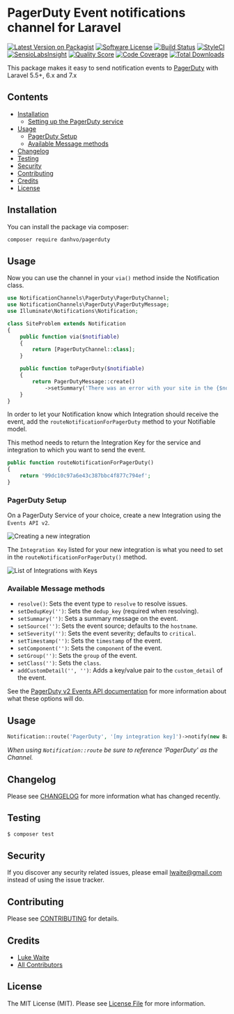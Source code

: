 # PagerDuty Event notifications channel for Laravel

[![Latest Version on Packagist](https://img.shields.io/packagist/v/laravel-notification-channels/pagerduty.svg?style=flat-square)](https://packagist.org/packages/laravel-notification-channels/pagerduty)
[![Software License](https://img.shields.io/badge/license-MIT-brightgreen.svg?style=flat-square)](LICENSE.md)
[![Build Status](https://img.shields.io/travis/laravel-notification-channels/pagerduty/master.svg?style=flat-square)](https://travis-ci.org/laravel-notification-channels/pagerduty)
[![StyleCI](https://styleci.io/repos/90993408/shield)](https://styleci.io/repos/90993408)
[![SensioLabsInsight](https://img.shields.io/sensiolabs/i/320fd214-7e74-4f71-ab10-f3f979e01a10.svg?style=flat-square)](https://insight.sensiolabs.com/projects/320fd214-7e74-4f71-ab10-f3f979e01a10)
[![Quality Score](https://img.shields.io/scrutinizer/g/laravel-notification-channels/pagerduty.svg?style=flat-square)](https://scrutinizer-ci.com/g/laravel-notification-channels/pagerduty)
[![Code Coverage](https://img.shields.io/scrutinizer/coverage/g/laravel-notification-channels/pagerduty/master.svg?style=flat-square)](https://scrutinizer-ci.com/g/laravel-notification-channels/pagerduty/?branch=master)
[![Total Downloads](https://img.shields.io/packagist/dt/laravel-notification-channels/pagerduty.svg?style=flat-square)](https://packagist.org/packages/laravel-notification-channels/pagerduty)

This package makes it easy to send notification events to [PagerDuty](https://www.pagerduty.com) with Laravel 5.5+, 6.x and 7.x

## Contents

- [Installation](#installation)
	- [Setting up the PagerDuty service](#setting-up-the-PagerDuty-service)
- [Usage](#usage)
    - [PagerDuty Setup](#pagerduty-setup)
	- [Available Message methods](#available-message-methods)
- [Changelog](#changelog)
- [Testing](#testing)
- [Security](#security)
- [Contributing](#contributing)
- [Credits](#credits)
- [License](#license)


## Installation

You can install the package via composer:

```bash
composer require danhvo/pagerduty
```

## Usage

Now you can use the channel in your `via()` method inside the Notification class.

```php
use NotificationChannels\PagerDuty\PagerDutyChannel;
use NotificationChannels\PagerDuty\PagerDutyMessage;
use Illuminate\Notifications\Notification;

class SiteProblem extends Notification
{
    public function via($notifiable)
    {
        return [PagerDutyChannel::class];
    }

    public function toPagerDuty($notifiable)
    {
        return PagerDutyMessage::create()
            ->setSummary('There was an error with your site in the {$notifiable->service} component.');
    }
}
```

In order to let your Notification know which Integration should receive the event, add the `routeNotificationForPagerDuty` method to your Notifiable model.

This method needs to return the Integration Key for the service and integration to which you want to send the event.

```php
public function routeNotificationForPagerDuty()
{
    return '99dc10c97a6e43c387bbc4f877c794ef';
}
```

### PagerDuty Setup
On a PagerDuty Service of your choice, create a new Integration using the `Events API v2`.

![Creating a new integration](doc/CreateNewIntegration.png)

The `Integration Key` listed for your new integration is what you need to set in the `routeNotificationForPagerDuty()` method.

![List of Integrations with Keys](doc/ListIntegrations.png)

### Available Message methods

- `resolve()`: Sets the event type to `resolve` to resolve issues.
- `setDedupKey('')`: Sets the `dedup_key` (required when resolving).
- `setSummary('')`: Sets a summary message on the event.
- `setSource('')`: Sets the event source; defaults to the `hostname`.
- `setSeverity('')`: Sets the event severity; defaults to `critical`.
- `setTimestamp('')`: Sets the `timestamp` of the event.
- `setComponent('')`: Sets the `component` of the event.
- `setGroup('')`: Sets the `group` of the event.
- `setClass('')`: Sets the `class`.
- `addCustomDetail('', '')`: Adds a key/value pair to the `custom_detail` of the event.

See the [PagerDuty v2 Events API documentation](https://v2.developer.pagerduty.com/docs/send-an-event-events-api-v2)
for more information about what these options will do.

## Usage

```php
Notification::route('PagerDuty', '[my integration key]')->notify(new BasicNotification);
```

_When using `Notification::route` be sure to reference 'PagerDuty' as the Channel._

## Changelog

Please see [CHANGELOG](CHANGELOG.md) for more information what has changed recently.

## Testing

``` bash
$ composer test
```

## Security

If you discover any security related issues, please email lwaite@gmail.com instead of using the issue tracker.

## Contributing

Please see [CONTRIBUTING](CONTRIBUTING.md) for details.

## Credits

- [Luke Waite](https://github.com/lukewaite)
- [All Contributors](../../contributors)

## License

The MIT License (MIT). Please see [License File](LICENSE.md) for more information.
